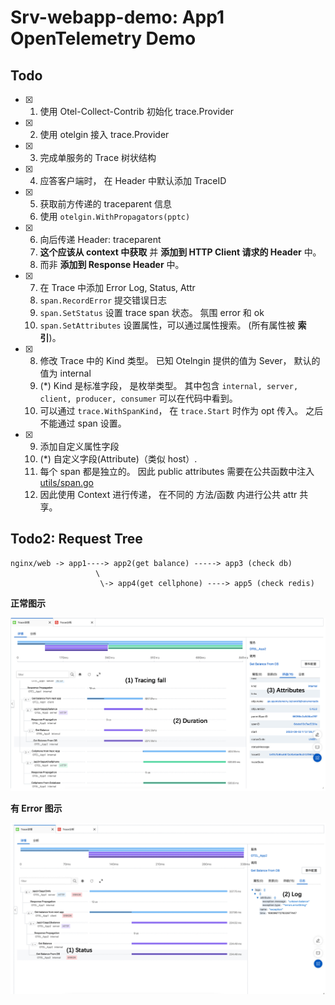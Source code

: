 # Srv-webapp-demo: App1 OpenTelemetry Demo


## Todo

+ [x] 1. 使用 Otel-Collect-Contrib 初始化 trace.Provider
+ [x] 2. 使用 otelgin 接入 trace.Provider
+ [x] 3. 完成单服务的 Trace 树状结构
+ [x] 4. 应答客户端时， 在 Header 中默认添加 TraceID
+ [x] 5. 获取前方传递的 traceparent 信息
    1. 使用 `otelgin.WithPropagators(pptc)`
+ [x] 6. 向后传递 Header: traceparent
    1. **这个应该从 context 中获取** 并 **添加到 HTTP Client 请求的 Header** 中。
    2. 而非 **添加到 Response Header** 中。
+ [x] 7. 在 Trace 中添加 Error Log, Status, Attr
    1. `span.RecordError` 提交错误日志
    2. `span.SetStatus` 设置 trace span 状态。 氛围 error 和 ok
    3. `span.SetAttributes` 设置属性，可以通过属性搜索。 (所有属性被 **索引**)。
+ [x] 8. 修改 Trace 中的 Kind 类型。 已知 Otelngin 提供的值为 Sever， 默认的值为 internal
    1. (*) Kind 是标准字段， 是枚举类型。 其中包含 `internal, server, client, producer, consumer` 可以在代码中看到。 
    2. 可以通过 `trace.WithSpanKind`， 在 `trace.Start` 时作为 opt 传入。 之后不能通过 span 设置。
+ [x] 9. 添加自定义属性字段
    1. (*) 自定义字段(Attribute)（类似 host）.
    2. 每个 span 都是独立的。 因此 public attributes 需要在公共函数中注入 [utils/span.go](/pkg/utils/span.go#L27)
    3. 因此使用 Context 进行传递， 在不同的 方法/函数 内进行公共 attr 共享。


## Todo2: Request Tree


```
nginx/web -> app1----> app2(get balance) -----> app3 (check db)
                   \
                    \-> app4(get cellphone) ----> app5 (check redis)
```

**正常图示**

![](./docs/img/otel-success.jpg)


**有 Error 图示**

![](./docs/img/otel-error.jpg)


